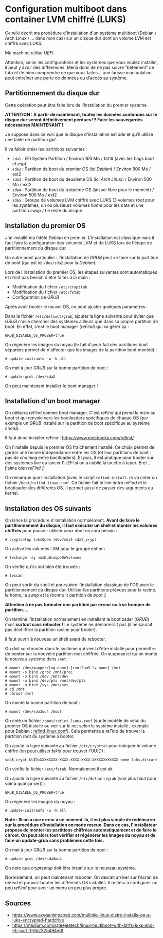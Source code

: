 Configuration multiboot dans container LVM chiffré (LUKS)
=========================================================

Ce wiki décrit ma procédure d'installation d'un système multiboot (Debian / Arch Linux / ... dans mon cas) sur un disque dur dont un volume LVM est chiffré avec LUKS.

Ma machine utilise *UEFI*.

Attention, selon les configurations et les systèmes que vous voulez installer, il peut y avoir des différences. Merci donc de ne pas suivre "bêtement" ce tuto et de bien comprendre ce que vous faites... une fausse manipulation peut entraîner une perte de données ou d'accès au système.

## Partitionnement du disque dur
Cette opération peut être faite lors de l'installation du premier système.

**ATTENTION : A partir de maintenant, toutes les données contenues sur le disque dur seront définitivement perdues !!! Faire les sauvegardes nécessaires MAINTENANT !**.

Je suppose dans ce wiki que le disque d'installation est *sda* et qu'il utilise une table de partition *gpt*.

Il va falloir créer les partitions suivantes :
* `sda1` : EFI System Partition / Environ 100 Mo / fat16 (avec les flags *boot* et *esp*)
* `sda2` : Partition de boot du premier OS (ici *Debian*) / Environ 500 Mo / ext2
* `sda3` : Partition de boot du deuxième OS (ici *Arch Linux*) / Environ 500 Mo / ext2
* `sda4` : Partition de boot du troisième OS (laisser libre pour le moment) / Environ 500 Mo / ext2
* `sda5` : Groupe de volumes LVM chiffré avec LUKS (3 volumes *root* pour les systèmes, un ou plusieurs volumes *home* pour les data et une partition *swap* / Le reste du disque

## Installation du premier OS
J'ai installé ma fidèle *Debian* en premier. L'installation est classique mais il faut faire la configuration des volumes LVM et de LUKS lors de l'étape de partitionnement du disque dur.

Un autre point particulier : l'installation de *GRUB* peut se faire sur la partition de boot (qui est ici `/dev/sda2` pour la *Debian*).

Lors de l'installation du premier OS, les étapes suivantes sont automatiques et n'ont pas besoin d'être faites à la main :
* Modification du fichier `/etc/crypttab`
* Modification du fichier `/etc/fstab`
* Configuration de *GRUB*

Après avoir booter le nouvel OS, on peut ajuster quelques paramètres :

Dans le fichier `/etc/default/grub`, ajouter la ligne suivante pour éviter que *GRUB* n'aille chercher des systèmes ailleurs que dans sa propre partition de boot. En effet, c'est le boot manager (*reFind*) qui va gérer ça :
```
GRUB_DISABLE_OS_PROBER=true
```

On régénère les images du noyau (le fait d'avoir fait des partitions boot séparées permet de n'affecter que les images de la partition boot montée) :
```
# update-initramfs -u -k all
```

On met à jour *GRUB* sur la bonne partition de boot :
```
# update-grub /dev/sda2
```

On peut maintenant installer le boot manager !

## Installation d'un boot manager
On utilisera *reFind* comme boot manager. C'est *reFind* qui prend la main au boot et qui renvoie vers les bootloaders spécifiques de chaque OS (par exemple un *GRUB* installé sur la partition de boot spécifique au système choisi).

Il faut donc installer *reFind* : https://www.rodsbooks.com/refind/

On l'installe depuis le premier OS fraîchement installé. Ce choix permet de garder une bonne indépendance entre les OS (et leur partitions de boot : pas de *chaining* entre bootloaders). Et puis, il est pratique pour booter sur des systèmes live ou lancer l'UEFI si on a oublié la touche à taper. Bref... j'aime bien *reFind* ;)

On remarque que l'installation (avec le script `refind-install.sh` va créer un fichier `/boot/refind-linux.conf`. Ce fichier fait le lien entre *reFind* et le bootloader des différents OS. Il permet aussi de passer des arguments au kernel.

## Installation des OS suivants
On lance la procédure d'installation normalement. **Avant de faire le partitionnement du disque, il faut exécuter un shell et monter les volumes chiffrés** pour pouvoir utiliser ceux dont on aura besoin :
```
# cryptsetup luksOpen /dev/sda5 sda5_crypt
```

On active les volumes LVM pour le groupe entier :
```
# lvchange -ay nomDuGroupeDeVolumes
```

On vérifie qu'ils ont bien été trouvés :
```
# lvscan
```

On peut sortir du shell et poursuivre l'installation classique de l'OS avec le partitionnement du disque dur. Utiliser les partitions prévues pour la racine, le *home*, la *swap* et la (bonne !) partition de *boot* ;)

**Attention à ne pas formater une partition par erreur ou à se tromper de partition...**.

On termine l'installation normalement en installant le bootloader (*GRUB*) mais **surtout sans rebooter !** Le système ne démarrerait pas (il ne saurait pas déchiffrer la partition racine pour booter).

Il faut ouvrir à nouveau un shell avant de rebooter.

On doit se chrooter dans le système qui vient d'être installé pour permettre de booter sur la nouvelle partition root chiffrée. On suppose ici qu'on monte le nouveau système dans `/mnt` :
```
# mount /dev/mapper/[vg-name]-[root2ou3-lv-name] /mnt
# mount -o bind /proc /mnt/proc
# mount -o bind /dev /mnt/dev
# mount -o bind /dev/pts /mnt/dev/pts
# mount -o bind /sys /mnt/sys
# cd /mnt
# chroot /mnt
```

On monte la bonne partition de boot :
```
# mount /dev/sda3ou4 /boot
```

On créé un fichier `/boot/refind_linux.conf` (sur le modèle de celui du premier OS installé ou voir sur le net selon le système installé ; exemple pour Debian : [refind_linux.conf](./refind_linux.conf)). Cela permettra à *reFind* de trouver la partition root du système à booter.

On ajoute la ligne suivante au fichier `/etc/crypttab` pour indiquer le volume chiffré (on peut utiliser *blkid* pour trouver l'UUID) :
```
sda5_crypt UUID=XXXXXXXX-XXXX-XXXX-XXXX-XXXXXXXXXXXX none luks,discard
```

On vérifie le fichier `/etc/fstab`. Normalement il est ok.

On ajoute la ligne suivante au fichier `/etc/default/grub` (voir plus haut pour voir à quoi ça sert) :
```
GRUB_DISABLE_OS_PROBER=true
```

On régénère les images du noyau :
```
# update-initramfs -u -k all
```

**Note : Si on a une erreur à ce moment-là, il est plus simple de redémarrer sur la procédure d'installation en mode rescue. Dans ce cas, l'installateur propose de monter les partitions chiffrées automatiquement et de faire le chroot. On peut alors tout vérifier et régénérer les images du noyau et de faire un update-grub sans problèmes cette fois.**

On met à jour *GRUB* sur la bonne partition de boot :
```
# update-grub /dev/sda3ou4
```

On note que *cryptsetup* doit être installé sur le nouveau système.

Normalement, on peut maintenant rebooter. On devrait arriver sur l'écran de *reFind* et pouvoir booter les différents OS installés. Il restera à configurer un peu *reFind* pour avoir un menu un peu plus propre.

## Sources
* https://www.oxygenimpaired.com/multiple-linux-distro-installs-on-a-luks-encrypted-harddrive
* https://medium.com/@teejeetech/linux-multiboot-with-btrfs-luks-and-efi-part-1-9b2325494e0f
